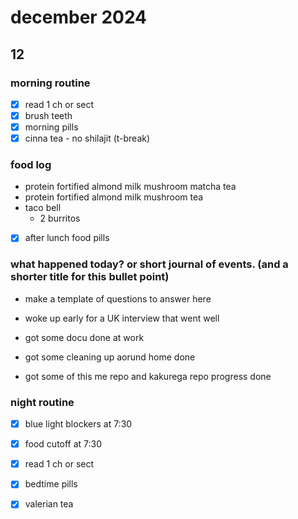 # december 2024

## 12

### morning routine

- [x] read 1 ch or sect
- [x] brush teeth
- [x] morning pills
- [x] cinna tea - no shilajit (t-break)

### food log

- protein fortified almond milk mushroom matcha tea
- protein fortified almond milk mushroom tea
- taco bell
  - 2 burritos

- [x] after lunch food pills

### what happened today? or short journal of events. (and a shorter title for this bullet point)

- make a template of questions to answer here

- woke up early for a UK interview that went well
- got some docu done at work
- got some cleaning up aorund home done
- got some of this me repo and kakurega repo progress done

### night routine

- [x] blue light blockers at 7:30
- [x] food cutoff at 7:30

- [x] read 1 ch or sect

- [x] bedtime pills
- [x] valerian tea
